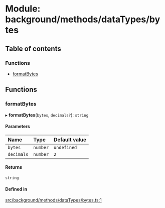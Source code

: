 # Module: background/methods/dataTypes/bytes

## Table of contents

### Functions

- [formatBytes](../wiki/background.methods.dataTypes.bytes#formatbytes)

## Functions

### formatBytes

▸ **formatBytes**(`bytes`, `decimals?`): `string`

#### Parameters

| Name | Type | Default value |
| :------ | :------ | :------ |
| `bytes` | `number` | `undefined` |
| `decimals` | `number` | `2` |

#### Returns

`string`

#### Defined in

[src/background/methods/dataTypes/bytes.ts:1](https://github.com/ExperimentsByFileFighter/WebApp-PoC-technical-Documentation/blob/5171d3e/src/background/methods/dataTypes/bytes.ts#L1)
